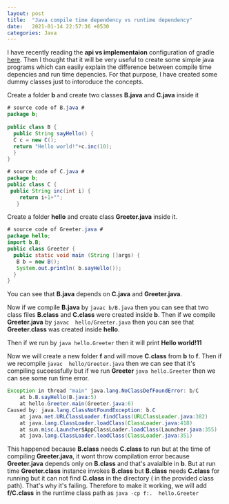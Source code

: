 ```yaml
---
layout: post
title:  "Java compile time dependency vs runtime dependency"
date:   2021-01-14 22:57:36 +0530
categories: Java 
---
```

I have recently reading the **api vs implementaion** configuration of gradle [here][gradle-apiimple]. Then I thought that it will be very useful to create  some simple java programs which can easily explain the difference between compile time depencies and run time depencies. For that purpose, I have created some dummy
classes just to intoroduce the concepts.

[gradle-apiimple]: https://tomgregory.com/how-to-use-gradle-api-vs-implementation-dependencies-with-the-java-library-plugin/

Create a folder  **b** and create two classes **B.java** and **C.java** inside it


```java
# source code of B.java #
package b;
  
public class B {
  public String sayHello() {
  C c = new C();
  return "Hello world!"+c.inc(10);
  }
}
```
```java
# source code of C.java #
package b;
public class C {
 public String inc(int i) {
    return i+1+"";
   }

```

Create a folder  **hello** and create class **Greeter.java** inside it.


```java
# source code of Greeter.java #
package hello;
import b.B;
public class Greeter {
  public static void main (String []args) {
   B b = new B();
   System.out.println( b.sayHello());
  }
}
```

You can see that **B.java** depends on **C.java** and **Greeter.java**.

Now if we compile **B.java** by ```javac b/B.java```  then you can see that two class files **B.class** and **C.class** were created inside **b**.
Then if we compile **Greeter.java** by ```javac  hello/Greeter.java``` then you can see that **Greeter.class** was created inside **hello**.

Then if we run by ```java hello.Greeter``` then  it will print **Hello world!11**

Now we will create a new folder **f** and will move **C.class** from **b** to **f**.
Then if we recompile ```javac  hello/Greeter.java```  then we can see that it's compiling suceessfully but if we run **Greeter**
 ```java hello.Greeter``` then we can see some run time error.

``` java
Exception in thread "main" java.lang.NoClassDefFoundError: b/C
	at b.B.sayHello(B.java:5)
	at hello.Greeter.main(Greeter.java:6)
Caused by: java.lang.ClassNotFoundException: b.C
	at java.net.URLClassLoader.findClass(URLClassLoader.java:382)
	at java.lang.ClassLoader.loadClass(ClassLoader.java:418)
	at sun.misc.Launcher$AppClassLoader.loadClass(Launcher.java:355)
	at java.lang.ClassLoader.loadClass(ClassLoader.java:351)
```
 This happened because **B.class** needs **C.class** to run but at the time 
 of compiling **Greeter.java**, it wont throw compilation error because **Greeter.java** depends only on **B.class** and that's avaialble in **b**.
 But at run time  **Greeter.class** instance invokes **B.class**  but **B.class** needs **C.class** for running but it can not find **C.class** in the directory ( in the provided class path).
 That's why it's failing. Therefore to make it working, we will add  **f/C.class** in the runtime class path as
 ```java -cp f:.  hello.Greeter```

``` and you can see that it's printing *** Hello world!11*** as expected
 
